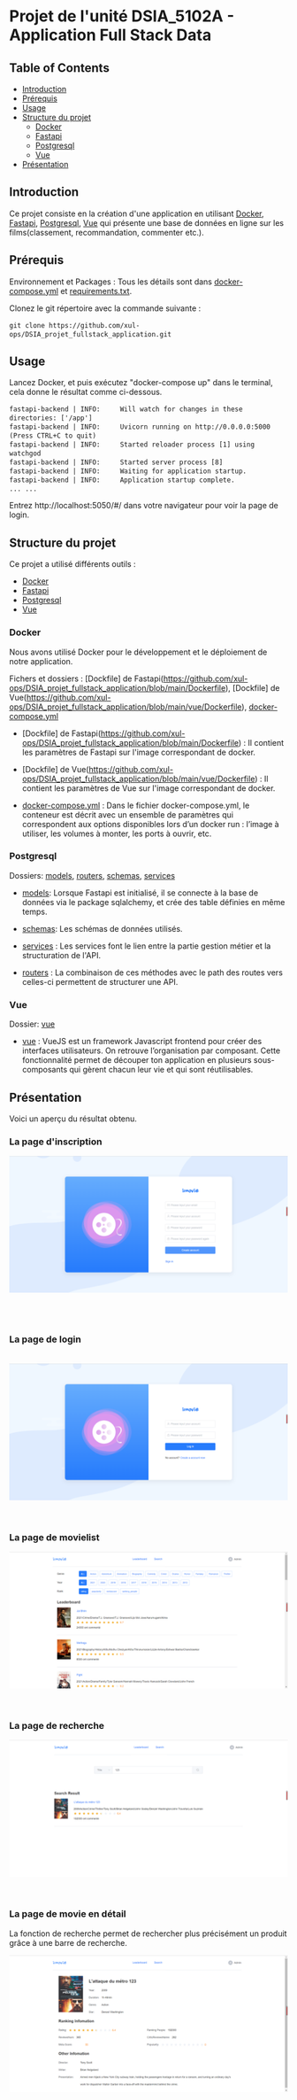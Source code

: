 
# Projet de l'unité DSIA_5102A - Application Full Stack Data

## Table of Contents

- [Introduction](#introduction)
- [Prérequis](#prérequis )
- [Usage](#usage)
- [Structure du projet](#structure-du-projet)
  * [Docker](#Docker)
  * [Fastapi](#Fastapi)
  * [Postgresql](#Postgresql)
  * [Vue](#Vue)
- [Présentation](#présentation)

## Introduction 

Ce projet consiste en la création d'une application en utilisant [Docker](https://www.docker.com/), [Fastapi](https://fastapi.tiangolo.com/), [Postgresql](https://www.postgresql.org/), [Vue](https://vuejs.org/v2/guide/) qui présente une base de données en ligne sur les films(classement, recommandation, commenter etc.).

## Prérequis 

Environnement et Packages : Tous les détails sont dans [docker-compose.yml](https://github.com/xul-ops/DSIA_projet_fullstack_application/blob/main/docker-compose.yml) et [requirements.txt](https://github.com/xul-ops/DSIA_projet_fullstack_application/blob/main/requirements.txt).

Clonez le git répertoire avec la commande suivante :

```
git clone https://github.com/xul-ops/DSIA_projet_fullstack_application.git
```

## Usage

Lancez Docker, et puis exécutez "docker-compose up" dans le terminal, cela donne le résultat comme ci-dessous.

```
fastapi-backend | INFO:     Will watch for changes in these directories: ['/app']
fastapi-backend | INFO:     Uvicorn running on http://0.0.0.0:5000 (Press CTRL+C to quit)
fastapi-backend | INFO:     Started reloader process [1] using watchgod
fastapi-backend | INFO:     Started server process [8]
fastapi-backend | INFO:     Waiting for application startup.
fastapi-backend | INFO:     Application startup complete.
... ...

```
Entrez http://localhost:5050/#/ dans votre navigateur pour voir la page de login.

## Structure du projet 

Ce projet a utilisé différents outils : 
- [Docker](https://www.docker.com/)
- [Fastapi](https://fastapi.tiangolo.com/) 
- [Postgresql](https://www.postgresql.org/)
- [Vue](https://vuejs.org/v2/guide/)

### Docker 

Nous avons utilisé Docker pour le développement et le déploiement de notre application.

Fichers et dossiers : [Dockfile] de Fastapi(https://github.com/xul-ops/DSIA_projet_fullstack_application/blob/main/Dockerfile), [Dockfile] de Vue(https://github.com/xul-ops/DSIA_projet_fullstack_application/blob/main/vue/Dockerfile), [docker-compose.yml](https://github.com/xul-ops/DSIA_projet_fullstack_application/blob/main/docker-compose.yml)

- [Dockfile] de Fastapi(https://github.com/xul-ops/DSIA_projet_fullstack_application/blob/main/Dockerfile) : Il contient les paramètres de Fastapi sur l'image correspondant de docker.

- [Dockfile] de Vue(https://github.com/xul-ops/DSIA_projet_fullstack_application/blob/main/vue/Dockerfile) : Il contient les paramètres de Vue sur l'image correspondant de docker.

- [docker-compose.yml](https://github.com/xul-ops/DSIA_projet_fullstack_application/blob/main/docker-compose.yml) : Dans le fichier docker-compose.yml, le conteneur est décrit avec un ensemble de paramètres qui correspondent aux options disponibles lors d’un docker run : l’image à utiliser, les volumes à monter, les ports à ouvrir, etc.

### Postgresql

Dossiers: [models](https://github.com/xul-ops/DSIA_projet_fullstack_application/tree/main/app/models), [routers](https://github.com/xul-ops/DSIA_projet_fullstack_application/tree/main/app/routers), [schemas](https://github.com/xul-ops/DSIA_projet_fullstack_application/tree/main/app/routers), [services](https://github.com/xul-ops/DSIA_projet_fullstack_application/tree/main/app/services)

- [models](https://github.com/xul-ops/DSIA_projet_fullstack_application/tree/main/app/models): Lorsque Fastapi est initialisé, il se connecte à la base de données via le package sqlalchemy, et crée des table définies en même temps.

- [schemas](https://github.com/xul-ops/DSIA_projet_fullstack_application/tree/main/app/routers): Les schémas de données utilisés.

- [services](https://github.com/xul-ops/DSIA_projet_fullstack_application/tree/main/app/services) : Les services font le lien entre la partie gestion métier et la structuration de l'API.

- [routers](https://github.com/xul-ops/DSIA_projet_fullstack_application/tree/main/app/routers) : La combinaison de ces méthodes avec le path des routes vers celles-ci permettent de structurer une API.

### Vue

Dossier: [vue](https://github.com/xul-ops/DSIA_projet_fullstack_application/tree/main/vue)

- [vue](https://github.com/xul-ops/DSIA_projet_fullstack_application/tree/main/vue) : VueJS est un framework Javascript frontend pour créer des interfaces utilisateurs. On retrouve l’organisation par composant. Cette fonctionnalité permet de découper ton application en plusieurs sous-composants qui gèrent chacun leur vie et qui sont réutilisables.

## Présentation

Voici un aperçu du résultat obtenu.

### La page d'inscription 

![png](img_presentation/inscription.png)

 &nbsp;  
 &nbsp;
### La page de login

&nbsp; 
![png](img_presentation/login.png)

 &nbsp; 
 &nbsp;
### La page de movielist

![png](img_presentation/movielist.png)

 &nbsp; 
 &nbsp;
### La page de recherche

![png](img_presentation/search.png)

 &nbsp; 
 &nbsp;
### La page de movie en détail
La fonction de recherche permet de rechercher plus précisément un produit grâce à une barre de recherche.

![png](img_presentation/detail.png)
&nbsp; 




